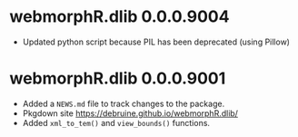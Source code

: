 # webmorphR.dlib 0.0.0.9004

* Updated python script because PIL has been deprecated (using Pillow)

# webmorphR.dlib 0.0.0.9001

* Added a `NEWS.md` file to track changes to the package.
* Pkgdown site https://debruine.github.io/webmorphR.dlib/
* Added `xml_to_tem()` and `view_bounds()` functions.
